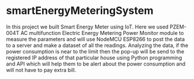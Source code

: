 # smartEnergyMeteringSystem
In this project we built Smart Energy Meter using IoT. Here we used PZEM-004T AC multifunction Electric Energy Metering Power Monitor module to measure the parameters and will use NodeMCU ESP8266 to post the data to a server and make a dataset of all the readings. Analyzing the data, if the power consumption is near to the limit then the pop-up will be send to the registered IP address of that particular house using Python programming and API which will help them to be alert about the power consumption and will not have to pay extra bill.
